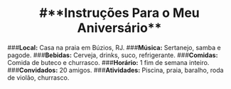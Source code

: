 <h1 align="center">#**Instruções Para o Meu Aniversário**</h1>

###**Local:** Casa na praia em Búzios, RJ.
###**Música:** Sertanejo, samba e pagode.
###**Bebidas:** Cerveja, drinks, suco, refrigerante.
###**Comidas:** Comida de buteco e churrasco.
###**Horário:** 1 fim de semana inteiro.
###**Convidados:** 20 amigos.
###**Atividades:** Piscina, praia, baralho, roda de violão, churrasco.

